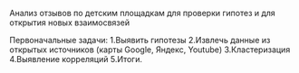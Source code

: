 Анализ отзывов по детским площадкам для проверки гипотез и для открытия новых взаимосвязей

Первоначальные задачи:
1.Выявить гипотезы
2.Извлечь данные из открытых источников (карты Google, Яндекс, Youtube)
3.Кластеризация 
4.Выявление корреляций
5.Итоги.
